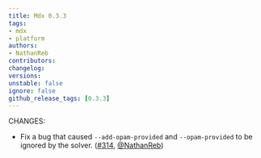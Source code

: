 ```yaml
---
title: Mdx 0.3.3
tags:
- mdx
- platform
authors:
- NathanReb
contributors:
changelog:
versions:
unstable: false
ignore: false
github_release_tags: [0.3.3]
---
```


CHANGES:

*   Fix a bug that caused `--add-opam-provided` and `--opam-provided` to be  
    ignored by the solver. ([#314](https://github.com/realworldocaml/mdx/pull/314), [@NathanReb](https://github.com/NathanReb))
